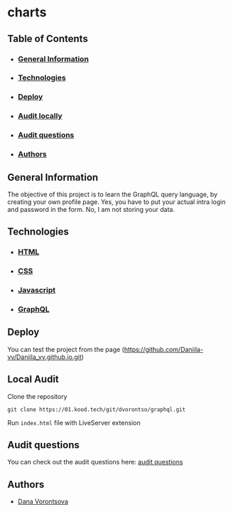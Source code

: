 # charts

## Table of Contents
- ### [General Information](#general-information)
- ### [Technologies](#technologies)
- ### [Deploy](#deploy)
- ### [Audit locally](#local-audit)
- ### [Audit questions](#audit-questions)
- ### [Authors](#authors)

## General Information
The objective of this project is to learn the GraphQL query language, by creating your own profile page.
Yes, you have to put your actual intra login and password in the form.
No, I am not storing your data.

## Technologies
- ### [HTML](https://www.w3.org/html/)
- ### [CSS](https://developer.mozilla.org/en-US/docs/Web/CSS)
- ### [Javascript](https://www.javascript.com/)
- ### [GraphQL](https://graphql.org/)

## Deploy
You can test the project from the page (https://github.com/Daniila-vv/Daniila_vv.github.io.git)

## Local Audit
Clone the repository
```
git clone https://01.kood.tech/git/dvorontso/graphql.git
```

Run <code>index.html</code> file with LiveServer extension

## Audit questions
You can check out the audit questions here: [audit questions](
    https://github.com/01-edu/public/tree/master/subjects/graphql/audit
)

## Authors
- [Dana Vorontsova](https://01.kood.tech/git/dvorontso)